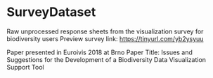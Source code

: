 # SurveyDataset
Raw unprocessed response sheets from the visualization survey for biodiversity users
Preview survey link: https://tinyurl.com/yb2ysyuu

Paper presented in Euroivis 2018 at Brno
Paper Title: Issues and Suggestions for the Development of a Biodiversity Data Visualization Support Tool
